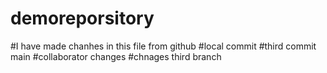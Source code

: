 # demoreporsitory
#I have made chanhes in this file from github
#local commit
#third commit main
#collaborator changes
#chnages third branch
